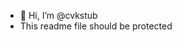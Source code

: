 - 👋 Hi, I’m @cvkstub
-  This readme file should be protected

<!---
cvkstub/cvkstub is a ✨ special ✨ repository because its `README.md` (this file) appears on your GitHub profile.
You can click the Preview link to take a look at your changes.
--->
